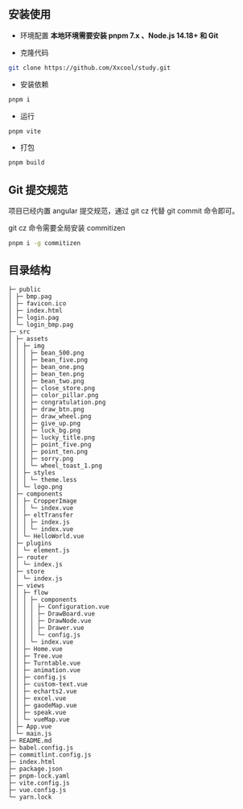 ## 安装使用

- 环境配置
  **本地环境需要安装 pnpm 7.x 、Node.js 14.18+ 和 Git**

- 克隆代码

```bash
git clone https://github.com/Xxcool/study.git
```

- 安装依赖

```bash
pnpm i
```

- 运行

```bash
pnpm vite
```

- 打包

```bash
pnpm build
```

## Git 提交规范

项目已经内置 angular 提交规范，通过 git cz 代替 git commit 命令即可。

git cz 命令需要全局安装 commitizen

```bash
pnpm i -g commitizen
```

## 目录结构

```
├─ public
│ ├─ bmp.pag
│ ├─ favicon.ico
│ ├─ index.html
│ ├─ login.pag
│ └─ login_bmp.pag
├─ src
│ ├─ assets
│ │ ├─ img
│ │ │ ├─ bean_500.png
│ │ │ ├─ bean_five.png
│ │ │ ├─ bean_one.png
│ │ │ ├─ bean_ten.png
│ │ │ ├─ bean_two.png
│ │ │ ├─ close_store.png
│ │ │ ├─ color_pillar.png
│ │ │ ├─ congratulation.png
│ │ │ ├─ draw_btn.png
│ │ │ ├─ draw_wheel.png
│ │ │ ├─ give_up.png
│ │ │ ├─ luck_bg.png
│ │ │ ├─ lucky_title.png
│ │ │ ├─ point_five.png
│ │ │ ├─ point_ten.png
│ │ │ ├─ sorry.png
│ │ │ └─ wheel_toast_1.png
│ │ ├─ styles
│ │ │ └─ theme.less
│ │ └─ logo.png
│ ├─ components
│ │ ├─ CropperImage
│ │ │ └─ index.vue
│ │ ├─ eltTransfer
│ │ │ ├─ index.js
│ │ │ └─ index.vue
│ │ └─ HelloWorld.vue
│ ├─ plugins
│ │ └─ element.js
│ ├─ router
│ │ └─ index.js
│ ├─ store
│ │ └─ index.js
│ ├─ views
│ │ ├─ flow
│ │ │ ├─ components
│ │ │ │ ├─ Configuration.vue
│ │ │ │ ├─ DrawBoard.vue
│ │ │ │ ├─ DrawNode.vue
│ │ │ │ ├─ Drawer.vue
│ │ │ │ └─ config.js
│ │ │ └─ index.vue
│ │ ├─ Home.vue
│ │ ├─ Tree.vue
│ │ ├─ Turntable.vue
│ │ ├─ animation.vue
│ │ ├─ config.js
│ │ ├─ custom-text.vue
│ │ ├─ echarts2.vue
│ │ ├─ excel.vue
│ │ ├─ gaodeMap.vue
│ │ ├─ speak.vue
│ │ └─ vueMap.vue
│ ├─ App.vue
│ └─ main.js
├─ README.md
├─ babel.config.js
├─ commitlint.config.js
├─ index.html
├─ package.json
├─ pnpm-lock.yaml
├─ vite.config.js
├─ vue.config.js
└─ yarn.lock
```
